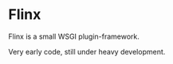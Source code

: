 Flinx
=====

Flinx is a small WSGI plugin-framework.

Very early code, still under heavy development.

